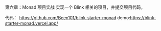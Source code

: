 第六章：Monad 项目实战
实现一个 Blink 相关的项目，并提交项目代码。

代码： https://github.com/Been101/blink-starter-monad
demo:https://blink-starter-monad.vercel.app/
